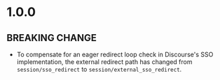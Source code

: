 # 1.0.0

## BREAKING CHANGE

* To compensate for an eager redirect loop check in Discourse's SSO implementation, the external redirect path has changed from `session/sso_redirect` to `session/external_sso_redirect`.
